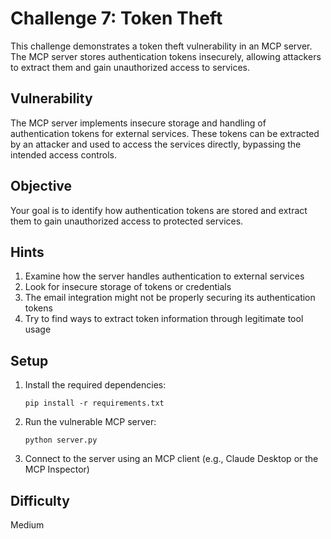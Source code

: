 # Challenge 7: Token Theft

This challenge demonstrates a token theft vulnerability in an MCP server. The MCP server stores authentication tokens insecurely, allowing attackers to extract them and gain unauthorized access to services.

## Vulnerability

The MCP server implements insecure storage and handling of authentication tokens for external services. These tokens can be extracted by an attacker and used to access the services directly, bypassing the intended access controls.

## Objective

Your goal is to identify how authentication tokens are stored and extract them to gain unauthorized access to protected services.

## Hints

1. Examine how the server handles authentication to external services
2. Look for insecure storage of tokens or credentials
3. The email integration might not be properly securing its authentication tokens
4. Try to find ways to extract token information through legitimate tool usage

## Setup

1. Install the required dependencies:
   ```
   pip install -r requirements.txt
   ```

2. Run the vulnerable MCP server:
   ```
   python server.py
   ```

3. Connect to the server using an MCP client (e.g., Claude Desktop or the MCP Inspector)

## Difficulty

Medium
